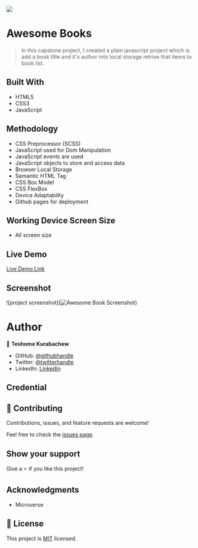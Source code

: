 ![](https://img.shields.io/badge/Microverse-blueviolet)

# Awesome Books

> In this capstone project, I created a plain javascript project which is add a book title and it's author into local storage retrive that items to book list.

## Built With

- HTML5
- CSS3
- JavaScript

## Methodology

- CSS Preprocessor (SCSS)
- JavaScript used for Dom Manipulation
- JavaScript events are used
- JavaScript objects to store and access data
- Browser Local Storage
- Semantic HTML Tag
- CSS Box Model
- CSS FlexBox
- Device Adaptability
- Github pages for deployment

## Working Device Screen Size

- All screen size

## Live Demo

[Live Demo Link]( https://teshemaximillan.github.io/Awesome-Books/)

## Screenshot

![project screenshot](![Awesome Book Screenshot](https://user-images.githubusercontent.com/51437483/159135872-8873034c-198c-4b56-9cd0-70091ad7b818.jpg))

# Author

👤 **Teshome Kurabachew**

- GitHub: [@githubhandle](https://github.com/TesheMaximillan)
- Twitter: [@twitterhandle](https://twitter.com/TesheKura)
- LinkedIn: [LinkedIn](https://www.linkedin.com/in/teshome-kurabachew-aa8067180/)

## Credential

## 🤝 Contributing

Contributions, issues, and feature requests are welcome!

Feel free to check the [issues page](../../issues/).

## Show your support

Give a ⭐️ if you like this project!

## Acknowledgments

- Microverse 

## 📝 License

This project is [MIT](./MIT.md) licensed.
